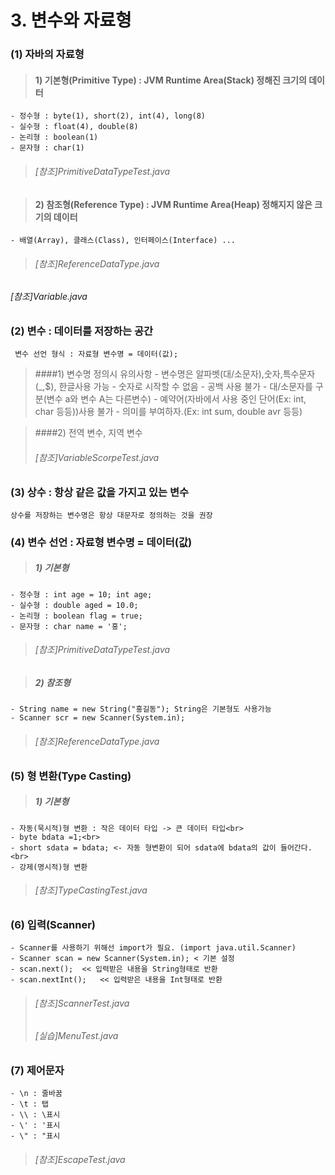 # 3. 변수와 자료형
### (1) 자바의 자료형
>#### 1) 기본형(Primitive Type) : JVM Runtime Area(Stack) 정해진 크기의 데이터
	- 정수형 : byte(1), short(2), int(4), long(8)
	- 실수형 : float(4), double(8)
	- 논리형 : boolean(1)
	- 문자형 : char(1)
	
>###### [참조]PrimitiveDataTypeTest.java
	
>#### 2) 참조형(Reference Type) : JVM Runtime Area(Heap) 정해지지 않은 크기의 데이터
	- 배열(Array), 클래스(Class), 인터페이스(Interface) ...
	
>###### [참조]ReferenceDataType.java	
###### [참조]Variable.java

### (2) 변수 : 데이터를 저장하는 공간
	 변수 선언 형식 : 자료형 변수명 = 데이터(값);

>####1) 변수명 정의시 유의사항
	- 변수명은 알파벳(대/소문자),숫자,특수문자(_,$), 한글사용 가능
	- 숫자로 시작할 수 없음
	- 공백 사용 불가
	- 대/소문자를 구분(변수 a와 변수 A는 다른변수)
	- 예약어(자바에서 사용 중인 단어(Ex: int, char 등등))사용 불가
	- 의미를 부여하자.(Ex: int sum, double avr 등등)

>####2) 전역 변수, 지역 변수
>###### [참조]VariableScorpeTest.java

### (3) 상수 : 항상 같은 값을 가지고 있는 변수
	상수를 저장하는 변수명은 항상 대문자로 정의하는 것을 권장

### (4) 변수 선언 : 자료형 변수명 = 데이터(값)
>##### 1) 기본형
	- 정수형 : int age = 10; int age;
	- 실수형 : double aged = 10.0;
	- 논리형 : boolean flag = true;
	- 문자형 : char name = '홍';

>###### [참조]PrimitiveDataTypeTest.java

>##### 2) 참조형
	- String name = new String("홍길동"); String은 기본형도 사용가능
	- Scanner scr = new Scanner(System.in);

>###### [참조]ReferenceDataType.java

### (5) 형 변환(Type Casting)
>##### 1) 기본형
	- 자동(묵시적)형 변환 : 작은 데이터 타입 -> 큰 데이터 타입<br>
	- byte bdata =1;<br>
	- short sdata = bdata; <- 자동 형변환이 되어 sdata에 bdata의 값이 들어간다.<br>
	- 강제(명시적)형 변환

>###### [참조]TypeCastingTest.java

### (6) 입력(Scanner)
	- Scanner를 사용하기 위해선 import가 필요. (import java.util.Scanner)
	- Scanner scan = new Scanner(System.in); < 기본 설정
	- scan.next();	<< 입력받은 내용을 String형태로 반환
	- scan.nextInt();	<< 입력받은 내용을 Int형태로 반환

>###### [참조]ScannerTest.java
>###### [실습]MenuTest.java

### (7) 제어문자
	- \n : 줄바꿈
	- \t : 탭
	- \\ : \표시
	- \' : '표시
	- \" : "표시

>###### [참조]EscapeTest.java
